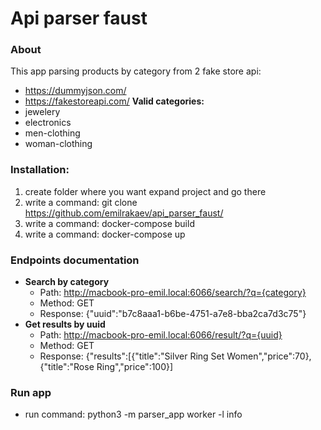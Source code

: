 # Api parser faust
### About
This app parsing products by category from 2 fake store api:
- https://dummyjson.com/
- https://fakestoreapi.com/
**Valid categories:**
- jewelery
- electronics
- men-clothing
- woman-clothing
### Installation:
1. create folder where you want expand project and go there 
2. write a command: git clone https://github.com/emilrakaev/api_parser_faust/
3. write a command: docker-compose build
4. write a command: docker-compose up
### Endpoints documentation
- **Search by category**
   - Path: http://macbook-pro-emil.local:6066/search/?q={category}
   - Method: GET
   - Response: {"uuid":"b7c8aaa1-b6be-4751-a7e8-bba2ca7d3c75"}
 - **Get results by uuid**
   - Path: http://macbook-pro-emil.local:6066/result/?q={uuid}
   - Method: GET
   - Response: {"results":[{"title":"Silver Ring Set Women","price":70},{"title":"Rose Ring","price":100}]
### Run app
- run command: python3 -m parser_app worker -l info
